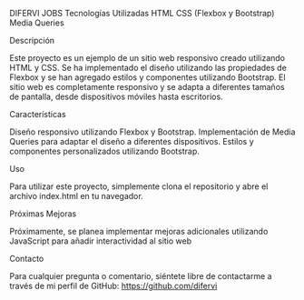 DIFERVI JOBS
Tecnologías Utilizadas
HTML
CSS (Flexbox y Bootstrap)
Media Queries

Descripción

Este proyecto es un ejemplo de un sitio web responsivo creado utilizando HTML y CSS. Se ha implementado el diseño utilizando las propiedades de Flexbox y se han agregado estilos y componentes utilizando Bootstrap. El sitio web es completamente responsivo y se adapta a diferentes tamaños de pantalla, desde dispositivos móviles hasta escritorios.

Características

Diseño responsivo utilizando Flexbox y Bootstrap.
Implementación de Media Queries para adaptar el diseño a diferentes dispositivos.
Estilos y componentes personalizados utilizando Bootstrap.

Uso

Para utilizar este proyecto, simplemente clona el repositorio y abre el archivo index.html en tu navegador.

Próximas Mejoras

Próximamente, se planea implementar mejoras adicionales utilizando JavaScript para añadir interactividad al sitio web

Contacto

Para cualquier pregunta o comentario, siéntete libre de contactarme a través de mi perfil de GitHub: https://github.com/difervi